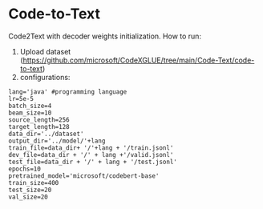 # Code-to-Text
Code2Text with decoder weights initialization.
How to run:
1. Upload dataset (https://github.com/microsoft/CodeXGLUE/tree/main/Code-Text/code-to-text)
2. configurations:
```
lang='java' #programming language
lr=5e-5
batch_size=4
beam_size=10
source_length=256
target_length=128
data_dir='../dataset'
output_dir='../model/'+lang
train_file=data_dir+ '/'+lang + '/train.jsonl'
dev_file=data_dir + '/' + lang +'/valid.jsonl'
test_file=data_dir + '/' + lang + '/test.jsonl'
epochs=10
pretrained_model='microsoft/codebert-base'
train_size=400
test_size=20
val_size=20
```
